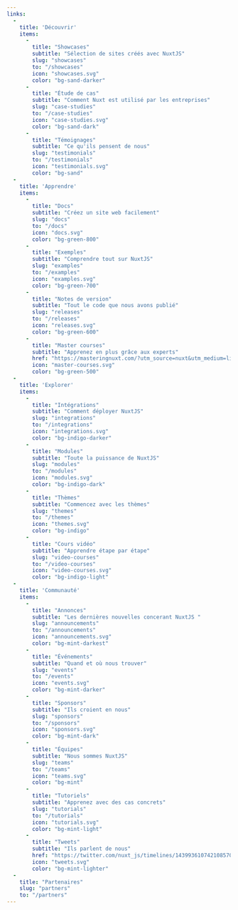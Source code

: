 ```yaml
---
links:
  -
    title: 'Découvrir'
    items:
      -
        title: "Showcases"
        subtitle: "Sélection de sites créés avec NuxtJS"
        slug: "showcases"
        to: "/showcases"
        icon: "showcases.svg"
        color: "bg-sand-darker"
      -
        title: "Étude de cas"
        subtitle: "Comment Nuxt est utilisé par les entreprises"
        slug: "case-studies"
        to: "/case-studies"
        icon: "case-studies.svg"
        color: "bg-sand-dark"
      -
        title: "Témoignages"
        subtitle: "Ce qu'ils pensent de nous"
        slug: "testimonials"
        to: "/testimonials"
        icon: "testimonials.svg"
        color: "bg-sand"
  -
    title: 'Apprendre'
    items:
      -
        title: "Docs"
        subtitle: "Créez un site web facilement"
        slug: "docs"
        to: "/docs"
        icon: "docs.svg"
        color: "bg-green-800"
      -
        title: "Exemples"
        subtitle: "Comprendre tout sur NuxtJS"
        slug: "examples"
        to: "/examples"
        icon: "examples.svg"
        color: "bg-green-700"
      -
        title: "Notes de version"
        subtitle: "Tout le code que nous avons publié"
        slug: "releases"
        to: "/releases"
        icon: "releases.svg"
        color: "bg-green-600"
      -
        title: "Master courses"
        subtitle: "Apprenez en plus grâce aux experts"
        href: "https://masteringnuxt.com/?utm_source=nuxt&utm_medium=link&utm_campaign=nsite"
        icon: "master-courses.svg"
        color: "bg-green-500"
  -
    title: 'Explorer'
    items:
      -
        title: "Intégrations"
        subtitle: "Comment déployer NuxtJS"
        slug: "integrations"
        to: "/integrations"
        icon: "integrations.svg"
        color: "bg-indigo-darker"
      -
        title: "Modules"
        subtitle: "Toute la puissance de NuxtJS"
        slug: "modules"
        to: "/modules"
        icon: "modules.svg"
        color: "bg-indigo-dark"
      -
        title: "Thèmes"
        subtitle: "Commencez avec les thèmes"
        slug: "themes"
        to: "/themes"
        icon: "themes.svg"
        color: "bg-indigo"
      -
        title: "Cours vidéo"
        subtitle: "Apprendre étape par étape"
        slug: "video-courses"
        to: "/video-courses"
        icon: "video-courses.svg"
        color: "bg-indigo-light"
  -
    title: 'Communauté'
    items:
      -
        title: "Annonces"
        subtitle: "Les dernières nouvelles concerant NuxtJS "
        slug: "announcements"
        to: "/announcements"
        icon: "announcements.svg"
        color: "bg-mint-darkest"
      -
        title: "Événements"
        subtitle: "Quand et où nous trouver"
        slug: "events"
        to: "/events"
        icon: "events.svg"
        color: "bg-mint-darker"
      -
        title: "Sponsors"
        subtitle: "Ils croient en nous"
        slug: "sponsors"
        to: "/sponsors"
        icon: "sponsors.svg"
        color: "bg-mint-dark"
      -
        title: "Équipes"
        subtitle: "Nous sommes NuxtJS"
        slug: "teams"
        to: "/teams"
        icon: "teams.svg"
        color: "bg-mint"
      -
        title: "Tutoriels"
        subtitle: "Apprenez avec des cas concrets"
        slug: "tutorials"
        to: "/tutorials"
        icon: "tutorials.svg"
        color: "bg-mint-light"
      -
        title: "Tweets"
        subtitle: "Ils parlent de nous"
        href: "https://twitter.com/nuxt_js/timelines/1439936107421085704"
        icon: "tweets.svg"
        color: "bg-mint-lighter"
  -
    title: "Partenaires"
    slug: "partners"
    to: "/partners"
---
```

